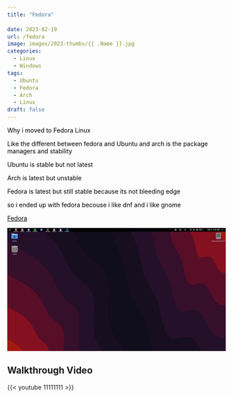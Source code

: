 ```yaml
---
title: "Fedora"

date: 2023-02-19
url: /fedora
image: images/2023-thumbs/{{ .Name }}.jpg
categories:
  - Linux
  - Windows
tags:
  - Ubuntu
  - Fedora
  - Arch
  - Linux
draft: false
---
```

<!--more-->

<span style="color: black"> Why i moved to Fedora Linux </span>


<span style="color: black"> Like the different between fedora and Ubuntu and arch is the package managers and stability </span>


<span style="color: black"> Ubuntu is stable but not latest </span>


<span style="color: black"> Arch is latest but unstable </span>


<span style="color: black"> Fedora is latest but still stable because its not bleeding edge </span>


<span style="color: black"> so i ended up with fedora becouse i like dnf and i like gnome </span>


<html>
<style>
    body {
      background-image: url('https://github.com/SteavenGamerYT/steavengameryt.github.io/raw/main/fedora.png');
      background-repeat: no-repeat;
      background-attachment: fixed;
      background-size: 100% 100%;
    }
</style>
<body>
<p><a href="https://getfedora.org" style="color: rgb(0, 0, 0)" target="_blank">Fedora</a></p>
<img src="https://github.com/SteavenGamerYT/steavengameryt.github.io/raw/main/fedora_screenshot1.png">
</body>
</html>


## Walkthrough Video

{{< youtube 11111111 >}}
